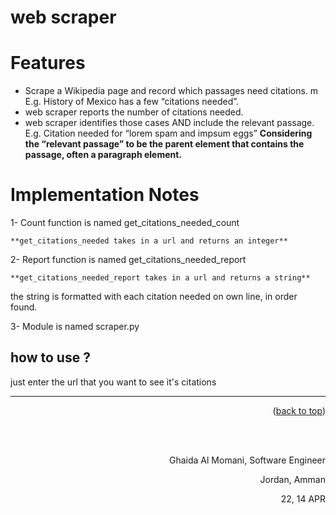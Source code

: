 

# web scraper




# Features 

* Scrape a Wikipedia page and record which passages need citations.
m  E.g. History of Mexico has a few “citations needed”.
* web scraper  reports the number of citations needed.
*  web scraper identifies those cases AND include the relevant passage.
   E.g. Citation needed for “lorem spam and impsum eggs”
**Considering the “relevant passage” to be the parent element that contains the passage, often a paragraph element.**

# Implementation Notes

1- Count function is named get_citations_needed_count

    **get_citations_needed takes in a url and returns an integer**

2-  Report function is named get_citations_needed_report

    **get_citations_needed_report takes in a url and returns a string**

the string is formatted with each citation needed on own line, in order found.

3- Module is named scraper.py


## how to use ?
just enter the url that you want to see it's citations 



<hr/>
    <p align="right">(<a href="#top">back to top</a>)</p>





  <br/><br/>

<p align="right">Ghaida Al Momani, Software Engineer</p>
<p align="right">Jordan, Amman</p>
  <p align="right">22, 14 APR </p>
